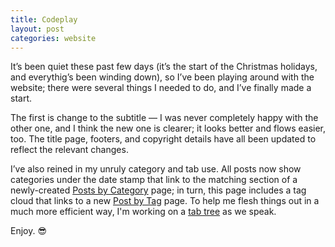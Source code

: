 ```yaml
---
title: Codeplay
layout: post
categories: website
---
```


It’s been quiet these past few days (it’s the start of the Christmas holidays, and everythig’s been winding down), so I’ve been playing around with the website; there were several things I needed to do, and I’ve finally made a start. 

The first is change to the subtitle — I was never completely happy with the other one, and I think the new one is clearer; it looks better and flows easier, too. The title page, footers, and copyright details have all been updated to reflect the relevant changes.

I’ve also reined in my unruly category and tab use. All posts now show categories under the date stamp that link to the matching section of a newly-created [Posts by Category](https://martbetz.github.io/categories/) page; in turn, this page includes a tag cloud that links to a new [Post by Tag](https://martbetz.github.io/tags/RawTherapee/)  page. To help me flesh things out in a much more efficient way, I'm working on a [tab tree](https://github.com/martbetz/martbetz.github.io/blob/main/post-tree.md) as we speak.

Enjoy. 😎
